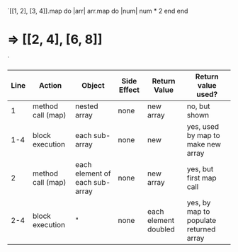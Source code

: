 `[[1, 2], [3, 4]].map do |arr|
  arr.map do |num|
    num * 2
  end
end
# => [[2, 4], [6, 8]]
`

| Line | Action            | Object                         | Side Effect | Return Value         | Return value used?                     |
| ---  | ---               | ---                            | ---         | ---                  | ---                                    |
| 1    | method call (map) | nested array                   | none        | new array            | no, but shown                          |
| 1-4  | block execution   | each sub-array                 | none        | new                  | yes, used by map to make new array     |
| 2    | method call (map) | each element of each sub-array | none        | new array            | yes, but first map call                |
| 2-4  | block execution   | "                              | none        | each element doubled | yes, by map to populate returned array |
